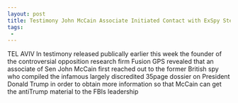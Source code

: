 ```yaml
---
layout: post
title: Testimony John McCain Associate Initiated Contact with ExSpy Steele to Obtain Trump Dossier
tags:
 -
---
```

TEL AVIV  In testimony released publically earlier this week the founder of the controversial opposition research firm Fusion GPS revealed that an associate of Sen John McCain first reached out to the former British spy who compiled the infamous largely discredited 35page dossier on President Donald Trump in order to obtain more information so that McCain can get the antiTrump material to the FBIs leadership

